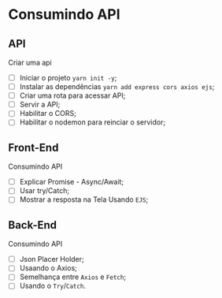 # Consumindo API

## API

Criar uma api

- [ ] Iniciar o projeto `yarn init -y`;
- [ ] Instalar as dependências `yarn add express cors axios ejs`;
- [ ] Criar uma rota para acessar API;
- [ ] Servir a API;
- [ ] Habilitar o CORS;
- [ ] Habilitar o nodemon para reinciar o servidor;

## Front-End

Consumindo API

- [ ] Explicar Promise - Async/Await;
- [ ] Usar try/Catch;
- [ ] Mostrar a resposta na Tela Usando `EJS`;

## Back-End

Consumindo API

- [ ] Json Placer Holder;
- [ ] Usaando o Axios;
- [ ] Semelhança entre `Axios` e `Fetch`;
- [ ] Usando o `Try`/`Catch`.
